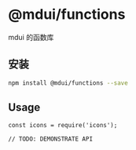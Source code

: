 # @mdui/functions

mdui 的函数库

## 安装

```bash
npm install @mdui/functions --save
```






## Usage

```
const icons = require('icons');

// TODO: DEMONSTRATE API
```
